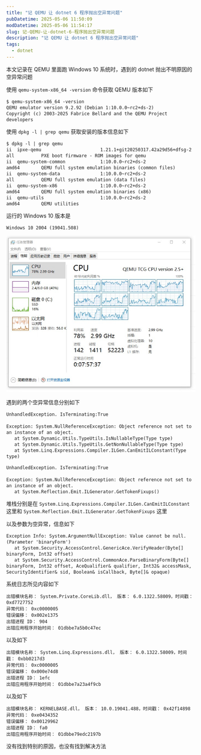 ```yaml
---
title: "记 QEMU 让 dotnet 6 程序抛出空异常问题"
pubDatetime: 2025-05-06 11:50:09
modDatetime: 2025-05-06 11:54:17
slug: 记-QEMU-让-dotnet-6-程序抛出空异常问题
description: "记 QEMU 让 dotnet 6 程序抛出空异常问题"
tags:
  - dotnet
---
```





本文记录在 QEMU 里面跑 Windows 10 系统时，遇到的 dotnet 抛出不明原因的空异常问题

<!--more-->


<!-- 发布 -->
<!-- 博客 -->

使用 `qemu-system-x86_64 -version` 命令获取 QEMU 版本如下

```
$ qemu-system-x86_64 -version
QEMU emulator version 9.2.92 (Debian 1:10.0.0~rc2+ds-2)
Copyright (c) 2003-2025 Fabrice Bellard and the QEMU Project developers
```

使用 `dpkg -l | grep qemu` 获取安装的版本信息如下

```
$ dpkg -l | grep qemu
ii  ipxe-qemu                      1.21.1+git20250317.42a29d56+dfsg-2 all          PXE boot firmware - ROM images for qemu
ii  qemu-system-common             1:10.0.0~rc2+ds-2                  amd64        QEMU full system emulation binaries (common files)
ii  qemu-system-data               1:10.0.0~rc2+ds-2                  all          QEMU full system emulation (data files)
ii  qemu-system-x86                1:10.0.0~rc2+ds-2                  amd64        QEMU full system emulation binaries (x86)
ii  qemu-utils                     1:10.0.0~rc2+ds-2                  amd64        QEMU utilities
```

运行的 Windows 10 版本是

```
Windows 10 2004 (19041.508)
```

<!-- ![](images/img-记 QEMU 让 dotnet 6 程序抛出空异常问题0.png) -->
![](images/img-modify-1cd1eacb9c0775b580a048d61d66d4a0.jpg)

遇到的两个空异常信息分别如下

```
UnhandledException. IsTerminating:True 

Exception: System.NullReferenceException: Object reference not set to an instance of an object.
   at System.Dynamic.Utils.TypeUtils.IsNullableType(Type type)
   at System.Dynamic.Utils.TypeUtils.GetNonNullableType(Type type)
   at System.Linq.Expressions.Compiler.ILGen.CanEmitILConstant(Type type)
```

```
UnhandledException. IsTerminating:True 

Exception: System.NullReferenceException: Object reference not set to an instance of an object.
   at System.Reflection.Emit.ILGenerator.GetTokenFixups()
```

堆栈分别是在 `System.Linq.Expressions.Compiler.ILGen.CanEmitILConstant` 这里和 `System.Reflection.Emit.ILGenerator.GetTokenFixups` 这里

以及参数为空异常，信息如下

```
Exception Info: System.ArgumentNullException: Value cannot be null. (Parameter 'binaryForm')
   at System.Security.AccessControl.GenericAce.VerifyHeader(Byte[] binaryForm, Int32 offset)
   at System.Security.AccessControl.CommonAce.ParseBinaryForm(Byte[] binaryForm, Int32 offset, AceQualifier& qualifier, Int32& accessMask, SecurityIdentifier& sid, Boolean& isCallback, Byte[]& opaque)
```

系统日志所见内容如下

```
出错模块名称： System.Private.CoreLib.dll， 版本： 6.0.1322.58009，时间戳： 0xd7727752
异常代码： 0xc0000005
错误偏移： 0x002e1375
出错进程 ID： 904
出错应用程序开始时间： 01dbbe7a5b0c47ec
```

以及如下

```
出错模块名称： System.Linq.Expressions.dll， 版本： 6.0.1322.58009，时间戳： 0xbb0217d3
异常代码： 0xc0000005
错误偏移： 0x000e74d8
出错进程 ID： 1efc
出错应用程序开始时间： 01dbbe7a23a4f9cb
```

以及如下

```
出错模块名称： KERNELBASE.dll， 版本： 10.0.19041.488，时间戳： 0x42f14898
异常代码： 0xe0434352
错误偏移： 0x00129962
出错进程 ID： fa0
出错应用程序开始时间： 01dbbe79edc2197b
```

没有找到特别的原因，也没有找到解决方法
